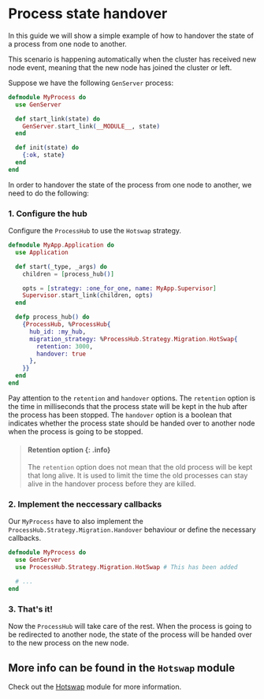 # Process state handover

In this guide we will show a simple example of how to handover the state of a process from one node to another.

This scenario is happening automatically when the cluster has received new node event,
meaning that the new node has joined the cluster or left.

Suppose we have the following `GenServer` process:

```elixir
defmodule MyProcess do
  use GenServer

  def start_link(state) do
    GenServer.start_link(__MODULE__, state)
  end

  def init(state) do
    {:ok, state}
  end
end
```

In order to handover the state of the process from one node to another, we need to do the following:

### 1. Configure the hub 

Configure the `ProcessHub` to use the `Hotswap` strategy.

```elixir
defmodule MyApp.Application do
  use Application

  def start(_type, _args) do
    children = [process_hub()]

    opts = [strategy: :one_for_one, name: MyApp.Supervisor]
    Supervisor.start_link(children, opts)
  end

  defp process_hub() do
    {ProcessHub, %ProcessHub{
      hub_id: :my_hub,
      migration_strategy: %ProcessHub.Strategy.Migration.HotSwap{
        retention: 3000,
        handover: true
      },
    }}
  end
end
```

Pay attention to the `retention` and `handover` options. The `retention` option is the time in milliseconds that the process state will be kept in the hub after the process has been stopped. The `handover` option is a boolean that indicates whether the process state should be handed over to another node when the process is going to be stopped.


> #### Retention option {: .info}
> The `retention` option does not mean that the old process will be kept that long alive.
> It is used to limit the time the old processes can stay alive in the handover process
> before they are killed.


### 2. Implement the neccessary callbacks
Our `MyProcess` have to also implement the `ProcessHub.Strategy.Migration.Handover` behaviour or define the necessary callbacks.

```elixir
defmodule MyProcess do
  use GenServer
  use ProcessHub.Strategy.Migration.HotSwap # This has been added

  # ...
end
```

### 3. That's it!
Now the `ProcessHub` will take care of the rest. When the process is going to be
redirected to another node, the state of the process will be handed over to the new process on
the new node.


## More info can be found in the `Hotswap` module
Check out the [Hotswap](https://hexdocs.pm/process_hub/ProcessHub.Strategy.Migration.HotSwap.html) module for more information.